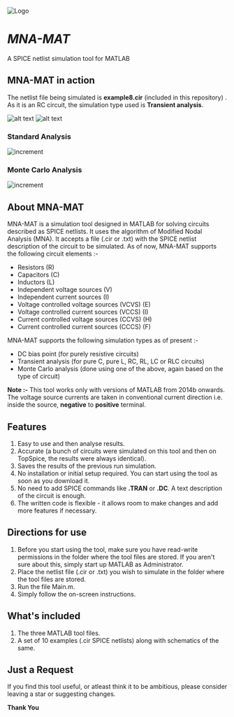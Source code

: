 ![Logo](http://i.imgur.com/ykW0juV.png?1)
# _MNA-MAT_
A SPICE netlist simulation tool for MATLAB

## MNA-MAT in action
The netlist file being simulated is __example8.cir__ (included in this repository) . As it is an RC circuit, the simulation type used is __Transient analysis__.

![alt text](https://github.com/nik1106/MNA-MAT/blob/master/Schematics/example8.png)     ![alt text](http://i.imgur.com/2oqzSAk.png)

### Standard Analysis
![increment](http://imgur.com/OHJG8eu.gif)

### Monte Carlo Analysis
![increment](http://i.imgur.com/nYNlx0C.gif)
## About MNA-MAT
MNA-MAT is a simulation tool designed in MATLAB for solving circuits described as SPICE netlists. It uses the algorithm of Modified Nodal Analysis (MNA). It accepts a file (.cir or .txt) with the SPICE netlist description of the circuit to be simulated. As of now, MNA-MAT supports the following circuit elements :-
- Resistors (R)
- Capacitors (C)
- Inductors (L)
- Independent voltage sources (V)
- Independent current sources (I)
- Voltage controlled voltage sources (VCVS) (E)
- Voltage controlled current sources (VCCS) (I)
- Current controlled voltage sources (CCVS) (H)
- Current controlled current sources (CCCS) (F)

MNA-MAT supports the following simulation types as of present :-
* DC bias point (for purely resistive circuits)
* Transient analysis (for pure C, pure L, RC, RL, LC or RLC circuits)
* Monte Carlo analysis (done using one of the above, again based on the type of circuit)

__Note :-__ This tool works only with versions of MATLAB from 2014b onwards. The voltage source currents are taken in conventional current direction i.e. inside the source, __negative__ to __positive__ terminal.

## Features
1. Easy to use and then analyse results.
2. Accurate (a bunch of circuits were simulated on this tool and then on TopSpice, the results were always identical).
3. Saves the results of the previous run simulation.
4. No installation or initial setup required. You can start using the tool as soon as you download it.
5. No need to add SPICE commands like __.TRAN__ or __.DC__. A text description of the circuit is enough.
6. The written code is flexible - it allows room to make changes and add more features if necessary.

## Directions for use
1. Before you start using the tool, make sure you have read-write permissions in the folder where the tool files are stored. If you aren't sure about this, simply start up MATLAB as Administrator.
2. Place the netlist file (.cir or .txt) you wish to simulate in the folder where the tool files are stored.
3. Run the file Main.m.
4. Simply follow the on-screen instructions.

## What's included
1. The three MATLAB tool files.
2. A set of 10 examples (.cir SPICE netlists) along with schematics of the same.

## Just a Request
If you find this tool useful, or atleast think it to be ambitious, please consider leaving a star or suggesting changes.

__Thank You__
